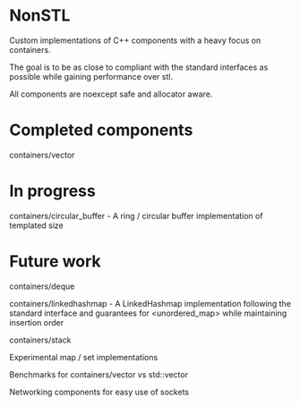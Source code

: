 # NonSTL
Custom implementations of C++ components with a heavy focus on containers.

The goal is to be as close to compliant with the standard interfaces as possible while gaining performance over stl.

All components are noexcept safe and allocator aware.

# Completed components
containers/vector

# In progress
containers/circular_buffer - A ring / circular buffer implementation of templated size

# Future work
containers/deque

containers/linkedhashmap - A LinkedHashmap implementation following the standard interface and guarantees for <unordered_map> while maintaining insertion order

containers/stack

Experimental map / set implementations

Benchmarks for containers/vector vs std::vector

Networking components for easy use of sockets
